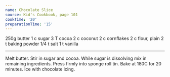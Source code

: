 ```yaml
---
name: Chocolate Slice
source: Kid's Cookbook, page 101
cookTime: '20'
preparationTime: '15'
---
```


250g butter
1 c sugar
3 T cocoa
2 c coconut
2 c cornflakes
2 c flour, plain
2 t baking powder
1/4 t salt
1 t vanilla

---

Melt butter.  Stir in sugar and cocoa.  While sugar is dissolving mix in remaining ingredients. Press firmly into sponge roll tin.  Bake at 180C for 20 minutes.  Ice with chocolate icing.

